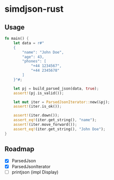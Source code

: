 # simdjson-rust

## Usage

```rust
fn main() {
    let data = r#"
    {
        "name": "John Doe",
        "age": 43,
        "phones": [
            "+44 1234567",
            "+44 2345678"
        ]
    }"#;

    let pj = build_parsed_json(data, true);
    assert!(pj.is_valid());

    let mut iter = ParsedJsonIterator::new(&pj);
    assert!(iter.is_ok());

    assert!(iter.down());
    assert_eq!(iter.get_string(), "name");
    assert!(iter.move_forward());
    assert_eq!(iter.get_string(), "John Doe");
}
```

## Roadmap

- [x] ParsedJson
- [x] ParsedJsonIterator
- [ ] printjson (impl Display)